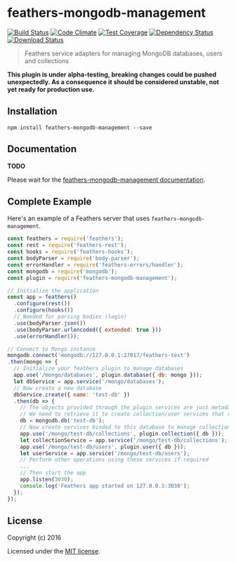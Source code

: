# feathers-mongodb-management

[![Build Status](https://travis-ci.org/feathersjs/feathers-mongodb-management.png?branch=master)](https://travis-ci.org/feathersjs/feathers-mongodb-management)
[![Code Climate](https://codeclimate.com/github/feathersjs/feathers-mongodb-management/badges/gpa.svg)](https://codeclimate.com/github/feathersjs/feathers-mongodb-management)
[![Test Coverage](https://codeclimate.com/github/feathersjs/feathers-mongodb-management/badges/coverage.svg)](https://codeclimate.com/github/feathersjs/feathers-mongodb-management/coverage)
[![Dependency Status](https://img.shields.io/david/feathersjs/feathers-mongodb-management.svg?style=flat-square)](https://david-dm.org/feathersjs/feathers-mongodb-management)
[![Download Status](https://img.shields.io/npm/dm/feathers-mongodb-management.svg?style=flat-square)](https://www.npmjs.com/package/feathers-mongodb-management)

> Feathers service adapters for managing MongoDB databases, users and collections

**This plugin is under alpha-testing, breaking changes could be pushed unexpectedly.
As a consequence it should be considered unstable, not yet ready for production use.**

## Installation

```
npm install feathers-mongodb-management --save
```

## Documentation

**TODO**

Please wait for the [feathers-mongodb-management documentation](http://docs.feathersjs.com/).

## Complete Example

Here's an example of a Feathers server that uses `feathers-mongodb-management`.

```js
const feathers = require('feathers');
const rest = require('feathers-rest');
const hooks = require('feathers-hooks');
const bodyParser = require('body-parser');
const errorHandler = require('feathers-errors/handler');
const mongodb = require('mongodb');
const plugin = require('feathers-mongodb-management');

// Initialize the application
const app = feathers()
  .configure(rest())
  .configure(hooks())
  // Needed for parsing bodies (login)
  .use(bodyParser.json())
  .use(bodyParser.urlencoded({ extended: true }))
  .use(errorHandler());

// Connect to Mongo instance
mongodb.connect('mongodb://127.0.0.1:27017/feathers-test')
.then(mongo => {
  // Initialize your feathers plugin to manage databases
  app.use('/mongo/databases', plugin.database({ db: mongo }));
  let dbService = app.service('/mongo/databases');
  // Now create a new database
  dbService.create({ name: 'test-db' })
  .then(db => {
    // The objects provided through the plugin services are just metadata and not MongoDB driver instances
    // We need to retrieve it to create collection/user services that require the DB instance
    db = mongodb.db('test-db');
    // Now create services binded to this database to manage collections/users
    app.use('/mongo/test-db/collections', plugin.collection({ db }));
    let collectionService = app.service('/mongo/test-db/collections');
    app.use('/mongo/test-db/users', plugin.user({ db }));
    let userService = app.service('/mongo/test-db/users');
    // Perform other operations using these services if required
    ...
    // Then start the app
    app.listen(3030);
    console.log('Feathers app started on 127.0.0.1:3030');
  });
});
```

## License

Copyright (c) 2016

Licensed under the [MIT license](LICENSE).
